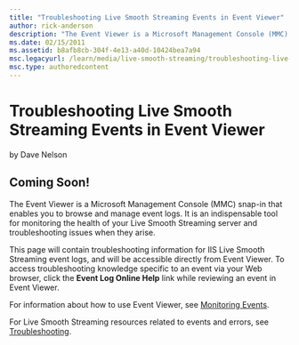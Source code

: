 ```yaml
---
title: "Troubleshooting Live Smooth Streaming Events in Event Viewer"
author: rick-anderson
description: "The Event Viewer is a Microsoft Management Console (MMC) snap-in that enables you to browse and manage event logs. It is an indispensable tool for monitoring..."
ms.date: 02/15/2011
ms.assetid: b8afb8cb-304f-4e13-a40d-10424bea7a94
msc.legacyurl: /learn/media/live-smooth-streaming/troubleshooting-live-smooth-streaming-events-in-event-viewer
msc.type: authoredcontent
---
```

# Troubleshooting Live Smooth Streaming Events in Event Viewer

by Dave Nelson

## Coming Soon!

The Event Viewer is a Microsoft Management Console (MMC) snap-in that enables you to browse and manage event logs. It is an indispensable tool for monitoring the health of your Live Smooth Streaming server and troubleshooting issues when they arise.

This page will contain troubleshooting information for IIS Live Smooth Streaming event logs, and will be accessible directly from Event Viewer. To access troubleshooting knowledge specific to an event via your Web browser, click the **Event Log Online Help** link while reviewing an event in Event Viewer.

For information about how to use Event Viewer, see [Monitoring Events](https://technet.microsoft.com/library/cc825761(WS.10).aspx).

For Live Smooth Streaming resources related to events and errors, see [Troubleshooting](../smooth-streaming/microsoft-media-platform-content-map.md#fix).
